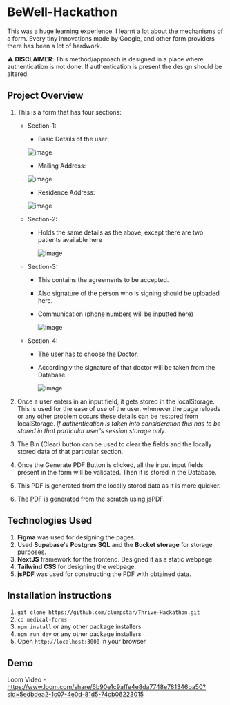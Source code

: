 # BeWell-Hackathon
This was a huge learning experience. I learnt a lot about the mechanisms of a form. Every tiny innovations made by Google, and other form providers there has been a lot of hardwork.

**⚠️ DISCLAIMER**: This method/approach is designed in a place where authentication is not done. If authentication is present the design should be altered.

## Project Overview
1. This is a form that has four sections:
   - Section-1:
     
     - Basic Details of the user:
     
     ![image](https://github.com/clumpstar/Thrive-Hackathon/assets/91057057/f7a2673c-fd08-4b39-a37f-f9839ae02bc1)

     - Mailing Address:

     ![image](https://github.com/clumpstar/Thrive-Hackathon/assets/91057057/ab0acab5-9420-4621-a21c-739985600364)


     - Residence Address:

     ![image](https://github.com/clumpstar/Thrive-Hackathon/assets/91057057/3485021e-ab5f-4859-a56b-41959ad1f0c6)

   - Section-2:
      - Holds the same details as the above, except there are two patients available here

        ![image](https://github.com/clumpstar/Thrive-Hackathon/assets/91057057/f4a8e227-5641-4421-9b26-ddf93db6bdc4)
        
   - Section-3:
      - This contains the agreements to be accepted.
      - Also signature of the person who is signing should be uploaded here.
      - Communication (phone numbers will be inputted here)

        ![image](https://github.com/clumpstar/Thrive-Hackathon/assets/91057057/6ec4e8ce-0841-4c70-a600-f1eb5f015c5f)


   - Section-4:
      - The user has to choose the Doctor.
      - Accordingly the signature of that doctor will be taken from the Database.

        ![image](https://github.com/clumpstar/Thrive-Hackathon/assets/91057057/2e03682b-6652-44af-a012-4fb7f3fde2ae)

2. Once a user enters in an input field, it gets stored in the localStorage. This is used for the ease of use of the user. whenever the page reloads or any other problem occurs these details can be restored from localStorage. *If authentication is taken into consideration this has to be stored in that particular user's session storage only*.
3. The Bin (Clear) button can be used to clear the fields and the locally stored data of that particular section. 
4. Once the Generate PDF Button is clicked, all the input input fields present in the form will be validated. Then it is stored in the Database.
5. This PDF is generated from the locally stored data as it is more quicker.
6. The PDF is generated from the scratch using jsPDF.

## Technologies Used

1. **Figma** was used for designing the pages.
2. Used **Supabase**'s **Postgres SQL** and the **Bucket storage** for storage purposes.
3. **NextJS** framework for the frontend. Designed it as a static webpage.
4. **Tailwind CSS** for designing the webpage.
5. **jsPDF** was used for constructing the PDF with obtained data.

## Installation instructions

1. `git clone https://github.com/clumpstar/Thrive-Hackathon.git`
2. `cd medical-forms`
3. `npm install` or any other package installers
4. `npm run dev` or any other package installers
5. Open `http://localhost:3000` in your browser

## Demo

Loom Video - https://www.loom.com/share/6b90e1c9affe4e8da7748e781346ba50?sid=5edbdea2-1c07-4e0d-81d5-74cb06223015





